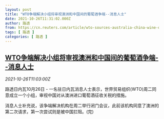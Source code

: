 ```yaml
---
layout: post
title: "WTO争端解决小组将审视澳洲和中国间的葡萄酒争端--消息人士"
date: 2021-10-26T11:31:02.000Z
author: 路透
from: https://cn.reuters.com/article/wto-sources-australia-china-wine-dispute-idCNKBS2HG1AR
tags: [ 路透 ]
categories: [ 路透 ]
---
```

<!--1635247862000-->
[WTO争端解决小组将审视澳洲和中国间的葡萄酒争端--消息人士](https://cn.reuters.com/article/wto-sources-australia-china-wine-dispute-idCNKBS2HG1AR)
------

<div>
<div><i>2021-10-26T11:03:00Z</i></div><p>路透日内瓦10月26日 - 一名驻日内瓦消息人士表示，世界贸易组织(WTO)周二同意成立一个小组，审视中国对从澳洲进口葡萄酒征收关税的措施。</p><p>消息人士补充说，该争端解决机构在周二举行闭门会议，此前该机构同意了澳洲的第二次请求，第一次尝试则是被中国拦阻。(完)</p>
</div>
